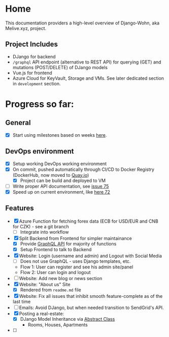 # Home

This documentation providers a high-level overview of Django-Wohn, aka Melive.xyz, project.

## Project Includes

- DJango for backend
- `/graphql` API endpoint (alternative to REST API) for querying (GET) and mutations (POST/DELETE) of DJango models
- Vue.js for frontend
- Azure Cloud for KeyVault, Storage and VMs. See later dedicated section in `development` section.

# Progress so far:

## General

- [x] Start using milestones based on weeks [here](https://github.com/dmpe/django-wohn/milestone).

## DevOps environment
- [x] Setup working DevOps working environment
- [x] On commit, pushed automatically through CI/CD to Docker Registry (DockerHub, now moved to [Quay.io](https://quay.io/user/dmpe))
  - [x] Project can be build and deployed to VM
- [ ] Write proper API documentation, see [issue 75](https://github.com/dmpe/django-wohn/issues/75)
- [x] Speed up on current environment, like [here 72](https://github.com/dmpe/django-wohn/issues/72)

## Features

- [x] Azure Function for fetching forex data (ECB for USD/EUR and CNB for CZK) - see a git branch
  - [ ] Integrate into workflow

- [x] Split Backend from Frontend for simpler maintainance
    - [x] Provide [GraphQL API](https://github.com/dmpe/django-wohn/issues/54) for majority of functions
    - [x] Setup Frontend to talk to Backend

- [x] Website: Login (username and admin) and Logout with Social Media
  - [ ] Does not use GraphQL - uses Django templates, etc.
  - Flow 1: User can register and see his admin site/panel
  - Flow 2: User can login and logout
- [ ] Website: Add new blog or news section
- [x] Website: "About us" Site
    - [x] Rendered from `readme.md` file
- [x] Website: Fix all issues that inhibit smooth feature-complete as of the last time
- [ ] Emails: Avoid DJango, but when needed transition to SendGrid's API.
- [x] Posting a real-estate:
    - [x] DJango Model Inheritance via [Abstract Class](https://docs.djangoproject.com/en/2.2/topics/db/models/#model-inheritance)
        - Rooms, Houses, Apartments
- [ ]
